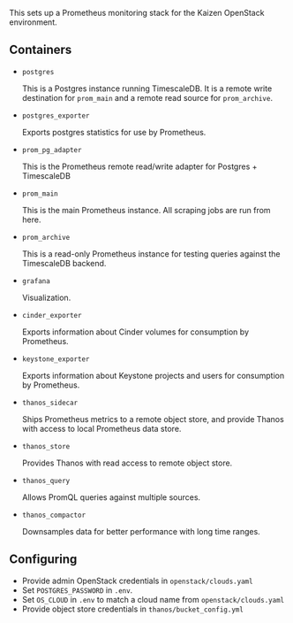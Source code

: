 This sets up a Prometheus monitoring stack for the Kaizen OpenStack environment.

## Containers

- `postgres`

  This is a Postgres instance running TimescaleDB. It is a remote write destination for `prom_main` and a remote read source for `prom_archive`.

- `postgres_exporter`

  Exports postgres statistics for use by Prometheus.

- `prom_pg_adapter`

  This is the Prometheus remote read/write adapter for Postgres + TimescaleDB

- `prom_main`

  This is the main Prometheus instance. All scraping jobs are run from here.

- `prom_archive`

  This is a read-only Prometheus instance for testing queries against the TimescaleDB backend.

- `grafana`

  Visualization.

- `cinder_exporter`

  Exports information about Cinder volumes for consumption by Prometheus.

- `keystone_exporter`

  Exports information about Keystone projects and users for consumption by
  Prometheus.

- `thanos_sidecar`

  Ships Prometheus metrics to a remote object store, and provide Thanos with access to local Prometheus data store.

- `thanos_store`

  Provides Thanos with read access to remote object store.

- `thanos_query`

  Allows PromQL queries against multiple sources.

- `thanos_compactor`

  Downsamples data for better performance with long time ranges.

## Configuring

- Provide admin OpenStack credentials in `openstack/clouds.yaml`
- Set `POSTGRES_PASSWORD` in `.env`.
- Set `OS_CLOUD` in `.env` to match a cloud name from `openstack/clouds.yaml`
- Provide object store credentials in `thanos/bucket_config.yml`
